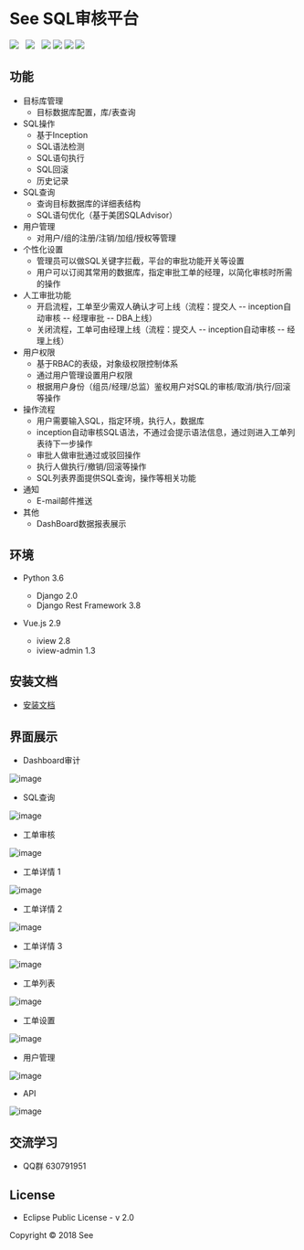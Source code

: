 
# See SQL审核平台

![](https://img.shields.io/badge/build-release-brightgreen.svg)  
![](https://img.shields.io/badge/version-v1.0.0-brightgreen.svg)  
![](https://img.shields.io/badge/vue.js-2.9.1-brightgreen.svg) 
![](https://img.shields.io/badge/iview-2.8.0-brightgreen.svg?style=flat-square) 
![](https://img.shields.io/badge/python-3.6-brightgreen.svg)
![](https://img.shields.io/badge/Django-2.0-brightgreen.svg)

## 功能

- 目标库管理
    - 目标数据库配置，库/表查询
- SQL操作
    - 基于Inception
    - SQL语法检测
    - SQL语句执行
    - SQL回滚
    - 历史记录
- SQL查询
    - 查询目标数据库的详细表结构
    - SQL语句优化（基于美团SQLAdvisor）
- 用户管理
    - 对用户/组的注册/注销/加组/授权等管理
- 个性化设置
    - 管理员可以做SQL关键字拦截，平台的审批功能开关等设置
    - 用户可以订阅其常用的数据库，指定审批工单的经理，以简化审核时所需的操作
- 人工审批功能
    - 开启流程，工单至少需双人确认才可上线（流程：提交人 -- inception自动审核 -- 经理审批 -- DBA上线）
    - 关闭流程，工单可由经理上线（流程：提交人 -- inception自动审核 -- 经理上线）
- 用户权限
    - 基于RBAC的表级，对象级权限控制体系
    - 通过用户管理设置用户权限
    - 根据用户身份（组员/经理/总监）鉴权用户对SQL的审核/取消/执行/回滚等操作
- 操作流程
    - 用户需要输入SQL，指定环境，执行人，数据库
    - inception自动审核SQL语法，不通过会提示语法信息，通过则进入工单列表待下一步操作
    - 审批人做审批通过或驳回操作
    - 执行人做执行/撤销/回滚等操作
    - SQL列表界面提供SQL查询，操作等相关功能
- 通知
    - E-mail邮件推送
- 其他
    - DashBoard数据报表展示

## 环境

- Python 3.6
    - Django 2.0
    - Django Rest Framework 3.8
    
- Vue.js 2.9
    - iview 2.8
    - iview-admin 1.3

## 安装文档
- [安装文档](https://github.com/myide/see/blob/master/frontend/src/files/install.md)

## 界面展示

- Dashboard审计

![image](https://github.com/myide/see/blob/master/frontend/src/images/github/dashboard.png)

- SQL查询

![image](https://github.com/myide/see/blob/master/frontend/src/images/github/query.png)

- 工单审核

![image](https://github.com/myide/see/blob/master/frontend/src/images/github/check.png)

- 工单详情 1

![image](https://github.com/myide/see/blob/master/frontend/src/images/github/detail1.png)

- 工单详情 2

![image](https://github.com/myide/see/blob/master/frontend/src/images/github/detail2.png)

- 工单详情 3

![image](https://github.com/myide/see/blob/master/frontend/src/images/github/detail3.png)

- 工单列表

![image](https://github.com/myide/see/blob/master/frontend/src/images/github/list.png)

- 工单设置

![image](https://github.com/myide/see/blob/master/frontend/src/images/github/platsettings.png)

- 用户管理

![image](https://github.com/myide/see/blob/master/frontend/src/images/github/user.png)

- API

![image](https://github.com/myide/see/blob/master/frontend/src/images/github/api.png)

## 交流学习
- QQ群 630791951

## License

- Eclipse Public License - v 2.0

Copyright © 2018 See


